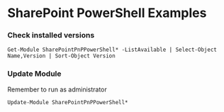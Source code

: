 # SharePoint PowerShell Examples

### Check installed versions
```
Get-Module SharePointPnPPowerShell* -ListAvailable | Select-Object Name,Version | Sort-Object Version
```

### Update Module
Remember to run as administrator
```
Update-Module SharePointPnPPowerShell*
```
